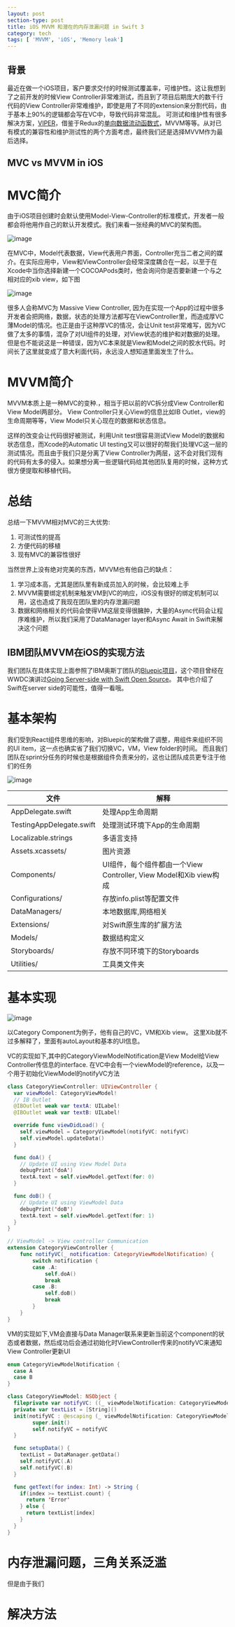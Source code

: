 ```yaml
---
layout: post
section-type: post
title: iOS MVVM 和潜在的内存泄漏问题 in Swift 3
category: tech
tags: [ 'MVVM', 'iOS', 'Memory leak']
---
```


## 背景

最近在做一个iOS项目，客户要求交付的时候测试覆盖率，可维护性。这让我想到了之前开发的时候View Controller非常难测试，而且到了项目后期庞大的数千行代码的View Controller非常难维护，即使是用了不同的extension来分割代码，由于基本上90%的逻辑都会写在VC中，导致代码非常混乱。 可测试和维护性有很多解决方案，[VIPER](https://objccn.io/issue-13-5/)，借鉴于Redux的[单向数据流动函数式](https://onevcat.com/2017/07/state-based-viewcontroller/)，MVVM等等。从对已有模式的兼容性和维护测试性的两个方面考虑，最终我们还是选择MVVM作为最后选择。

## MVC vs MVVM in iOS

# MVC简介

由于iOS项目创建时会默认使用Model-View-Controller的标准模式，开发者一般都会将他用作自己的默认开发模式。我们来看一张经典的MVC的架构图。

![image](https://i.stack.imgur.com/BYaCl.png)

在MVC中，Model代表数据，View代表用户界面，Controller充当二者之间的媒介。在实际应用中，View和ViewController会经常深度耦合在一起，以至于在Xcode中当你选择新建一个COCOAPods类时，他会询问你是否要新建一个与之相对应的xib view，如下图

![image](https://preview.ibb.co/bVGJc5/Screen_Shot_2017_08_02_at_12_47_37_AM.png)

很多人会称MVC为 Massive View Controller, 因为在实现一个App的过程中很多开发者会把网络，数据，状态的处理方法都写在ViewController里，而造成厚VC薄Model的情况。也正是由于这种厚VC的情况，会让Unit test非常难写，因为VC做了太多的事情，混杂了对UI组件的处理，对View状态的维护和对数据的处理。但是也不能说这是一种错误，因为VC本来就是View和Model之间的胶水代码。时间长了这里就变成了意大利面代码，永远没人想知道里面发生了什么。

# MVVM简介

MVVM本质上是一种MVC的变种.，相当于把以前的VC拆分成View Controller和View Model两部分。 View Controller只关心View的信息比如IB Outlet，view的生命周期等等，View Model只关心现在的数据和状态信息。

这样的改变会让代码很好被测试，利用Unit test很容易测试View Model的数据和状态信息，而Xcode的Automatic UI testing又可以很好的帮我们处理VC这一层的测试情况。而且由于我们只是分离了View Controller为两层，这不会对我们现有的代码有太多的侵入。如果想分离一些逻辑代码给其他团队复用的时候，这种方式很方便提取和移植代码。

# 总结

总结一下MVVM相对MVC的三大优势:
1. 可测试性的提高
2. 方便代码的移植
3. 现有MVC的兼容性很好

当然世界上没有绝对完美的东西，MVVM也有他自己的缺点：
1. 学习成本高，尤其是团队里有新成员加入的时候，会比较难上手
2. MVVM需要绑定机制来触发VM到VC的响应，iOS没有很好的绑定机制可以用，这也造成了我现在团队里的内存泄漏问题
3. 数据和网络相关的代码会使得VM这层变得很臃肿，大量的Async代码会让程序难维护，所以我们采用了DataManager layer和Async Await in Swift来解决这个问题


## IBM团队MVVM在iOS的实现方法

我们团队在具体实现上面参照了IBM奥斯丁团队的[Bluepic项目](https://github.com/IBM/BluePic)，这个项目曾经在WWDC演讲过[Going Server-side with Swift Open Source](https://developer.apple.com/videos/play/wwdc2016/415/)。 其中也介绍了Swift在server side的可能性，值得一看哦。

# 基本架构
我们受到React组件思维的影响，对Bluepic的架构做了调整，用组件来组织不同的UI item，这一点也确实省了我们切换VC，VM，View folder的时间。 而且我们团队在sprint分任务的时候也是根据组件负责来分的，这也让团队成员更专注于他们的任务

![image](https://image.ibb.co/enH8c5/Screen_Shot_2017_08_01_at_11_59_22_PM.png)

文件               | 解释
----------------------------|-----------------------------
AppDelegate.swift | 处理App生命周期
TestingAppDelegate.swift | 处理测试环境下App的生命周期
Localizable.strings | 多语言支持
Assets.xcassets/  | 图片资源
Components/ | UI组件，每个组件都由一个View Controller, View Model和Xib view构成
Configurations/ | 存放info.plist等配置文件
DataManagers/ | 本地数据库,网络相关
Extensions/ | 对Swift原生库的扩展方法
Models/ | 数据结构定义
Storyboards/ | 存放不同环境下的Storyboards
Utilities/ | 工具类文件夹

# 基本实现

![image](https://image.ibb.co/c6bjH5/Screen_Shot_2017_08_02_at_12_16_02_AM.png)

以Category Component为例子，他有自己的VC，VM和Xib view。 这里Xib就不过多解释了，里面有autoLayout和基本的UI信息。

VC的实现如下,其中的CategoryViewModelNotification是View Model给View Controller传信息的interface. 在VC中会有一个viewModel的reference，以及一个用于初始化ViewModel的notifyVC方法

```swift
class CategoryViewController: UIViewController {
  var viewModel: CategoryViewModel!
  // IB Outlet
  @IBOutlet weak var textA: UILabel!
  @IBOutlet weak var textB: UILabel!

  override func viewDidLoad() {
    self.viewModel = CategoryViewModel(notifyVC: notifyVC)
    self.viewModel.updateData()
  }

  func doA() {
    // Update UI using View Model Data
    debugPrint('doA')
    textA.text = self.viewModel.getText(for: 0)
  }

  func doB() {
    // Update UI using ViewModel Data
    debugPrint('doB')
    textA.text = self.viewModel.getText(for: 1)
  }
}

// ViewModel -> View controller Communication
extension CategoryViewController {
    func notifyVC(_ notification: CategoryViewModelNotification) {
        switch notification {
        case .A:
            self.doA()
            break
        case .B:
            self.doB()
            break
        }
    }
}

```

VM的实现如下,VM会直接与Data Manager联系来更新当前这个component的状态或者数据，然后成功后会通过初始化时ViewController传来的notifyVC来通知View Controller更新UI

```swift
enum CategoryViewModelNotification {
  case A
  case B
}

class CategoryViewModel: NSObject {
  fileprivate var notifyVC: ((_ viewModelNotification: CategoryViewModelNotification) -> Void)!
  private var textList = [String]()
  init(notifyVC : @escaping (_ viewModelNotification: CategoryViewModelNotification) -> Void) {
        super.init()
        self.notifyVC = notifyVC
  }

  func setupData() {
    textList = DataManager.getData()
    self.notifyVC(.A)
    self.notifyVC(.B)
  }

  func getText(for index: Int) -> String {
    if(index >= textList.count) {
      return 'Error'
    } else {
      return textList[index]
    }
  }
}

```

# 内存泄漏问题，三角关系泛滥

但是由于我们


# 解决方法
